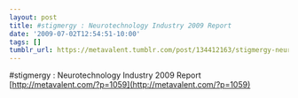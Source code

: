 ```yaml
---
layout: post
title: #stigmergy : Neurotechnology Industry 2009 Report 
date: '2009-07-02T12:54:51-10:00'
tags: []
tumblr_url: https://metavalent.tumblr.com/post/134412163/stigmergy-neurotechnology-industry-2009-report
---
```

#stigmergy : Neurotechnology Industry 2009 Report [http://metavalent.com/?p=1059](http://metavalent.com/?p=1059)

